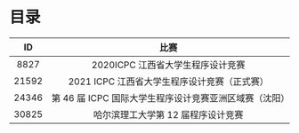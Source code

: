 # 目录

|  ID   |                          比赛                          |
| :---: | :----------------------------------------------------: |
| 8827  |           2020ICPC 江西省大学生程序设计竞赛            |
| 21592 |      2021 ICPC 江西省大学生程序设计竞赛（正式赛）      |
| 24346 | 第 46 届 ICPC 国际大学生程序设计竞赛亚洲区域赛（沈阳） |
| 30825 |           哈尔滨理工大学第 12 届程序设计竞赛           |
